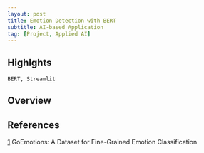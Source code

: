 ```yaml
---
layout: post
title: Emotion Detection with BERT
subtitle: AI-based Application
tag: [Project, Applied AI]
---
```


## Highlghts

```text
BERT, Streamlit
```

## Overview

## References

[1](https://blog.research.google/2021/10/goemotions-dataset-for-fine-grained.html) GoEmotions: A Dataset for Fine-Grained Emotion Classification